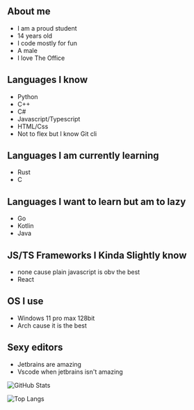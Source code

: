 ## About me
- I am a proud student
- 14 years old
- I code mostly for fun
- A male
- I love The Office

## Languages I know
- Python
- C++
- C#
- Javascript/Typescript
- HTML/Css
- Not to flex but I know Git cli

## Languages I am currently learning
- Rust
- C

## Languages I want to learn but am to lazy 
- Go
- Kotlin
- Java

## JS/TS Frameworks I Kinda Slightly know
- none cause plain javascript is obv the best
- React

## OS I use
- Windows 11 pro max 128bit
- Arch cause it is the best

## Sexy editors
- Jetbrains are amazing
- Vscode when jetbrains isn't amazing

![GitHub Stats](https://github-readme-stats.vercel.app/api?username=xavierbrasher&show_icons=true&theme=dark)


![Top Langs](https://github-readme-stats.vercel.app/api/top-langs/?username=xavierbrasher&langs_count=8&theme=dark)
<!---
xavierbrasher/xavierbrasher is a ✨ special ✨ repository because its `README.md` (this file) appears on your GitHub profile.
You can click the Preview link to take a look at your changes.
--->
